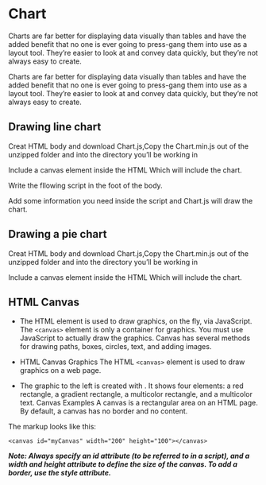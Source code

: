 # Chart

Charts are far better for displaying data visually than tables and have the added benefit that no one is ever going to press-gang them into use as a layout tool. They’re easier to look at and convey data quickly, but they’re not always easy to create.

Charts are far better for displaying data visually than tables and have the added benefit that no one is ever going to press-gang them into use as a layout tool. They’re easier to look at and convey data quickly, but they’re not always easy to create.

## Drawing line chart
Creat HTML body and download Chart.js,Copy the Chart.min.js out of the unzipped folder and into the directory you’ll be working in

Include a canvas element inside the HTML Which will include the chart.

Write the fllowing script in the foot of the body.

Add some information you need inside the script and Chart.js will draw the chart.



## Drawing a pie chart
Creat HTML body and download Chart.js,Copy the Chart.min.js out of the unzipped folder and into the directory you’ll be working in

Include a canvas element inside the HTML Which will include the chart.

## HTML Canvas

* The HTML element is used to draw graphics, on the fly, via JavaScript. The `<canvas>` element is only a container for graphics. You must use JavaScript to actually draw the graphics. Canvas has several methods for drawing paths, boxes, circles, text, and adding images.

* HTML Canvas Graphics
The HTML `<canvas>` element is used to draw graphics on a web page.

* The graphic to the left is created with . It shows four elements: a red rectangle, a gradient rectangle, a multicolor rectangle, and a multicolor text.
Canvas Examples
A canvas is a rectangular area on an HTML page. By default, a canvas has no border and no content.

The markup looks like this:

`<canvas id="myCanvas" width="200" height="100"></canvas>`
<br>

***Note: Always specify an id attribute (to be referred to in a script), and a width and height attribute to define the size of the canvas. To add a border, use the style attribute.***

